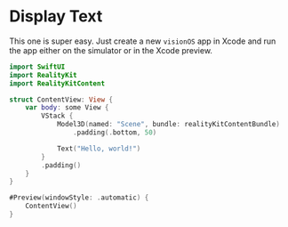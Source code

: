 #  Display Text
This one is super easy. Just create a new `visionOS` app in Xcode and run the app either on the simulator or in the Xcode preview.

```swift
import SwiftUI
import RealityKit
import RealityKitContent

struct ContentView: View {
    var body: some View {
        VStack {
            Model3D(named: "Scene", bundle: realityKitContentBundle)
                .padding(.bottom, 50)

            Text("Hello, world!")
        }
        .padding()
    }
}

#Preview(windowStyle: .automatic) {
    ContentView()
}
```
